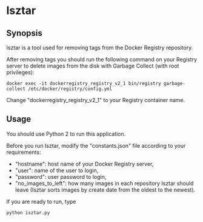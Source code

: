 # Isztar

## Synopsis

Isztar is a tool used for removing tags from the Docker Registry repository.

After removing tags you should run the following command on your Registry server to delete images from the disk with Garbage Collect (with root privileges):
```
docker exec -it dockerregistry_registry_v2_1 bin/registry garbage-collect /etc/docker/registry/config.yml
```
Change "dockerregistry_registry_v2_1" to your Registry container name.

## Usage

You should use Python 2 to run this application.

Before you run Isztar, modify the "constants.json" file according to your requirements:
- "hostname": host name of your Docker Registry server,
- "user": name of the user to login,
- "password": user password to login,
- "no_images_to_left": how many images in each repository Isztar should leave (Isztar sorts images by create date from the oldest to the newest).

If you are ready to run, type
```
python isztar.py
```